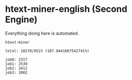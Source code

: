 # htext-miner-english (Second Engine)

Everything doing here is automated.

```
htext-miner

total: 10270/9523 (107.8441667541741%)

job0: 2317
job1: 2539
job2: 3412
job3: 2002
```